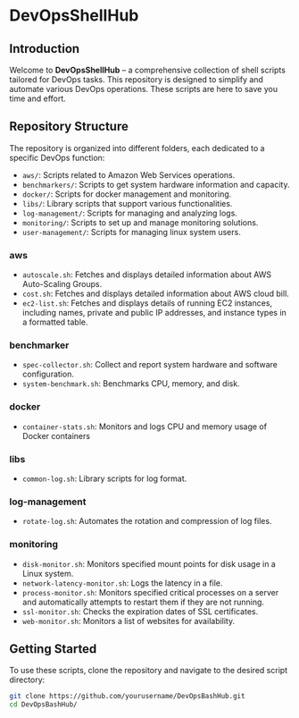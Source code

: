 # DevOpsShellHub

## Introduction
Welcome to **DevOpsShellHub** – a comprehensive collection of shell scripts tailored for DevOps tasks. This repository is designed to simplify and automate various DevOps operations. These scripts are here to save you time and effort.

## Repository Structure
The repository is organized into different folders, each dedicated to a specific DevOps function:

- `aws/`: Scripts related to Amazon Web Services operations.
- `benchmarkers/`: Scripts to get system hardware information and capacity.
- `docker/`: Scripts for docker management and monitoring.
- `libs/`: Library scripts that support various functionalities.
- `log-management/`: Scripts for managing and analyzing logs.
- `monitoring/`: Scripts to set up and manage monitoring solutions.
- `user-management/`: Scripts for managing linux system users.

### aws
- `autoscale.sh`: Fetches and displays detailed information about AWS Auto-Scaling Groups.
- `cost.sh`: Fetches and displays detailed information about AWS cloud bill.
- `ec2-list.sh`: Fetches and displays details of running EC2 instances, including names, private and public IP addresses, and instance types in a formatted table.
### benchmarker
- `spec-collector.sh`: Collect and report system hardware and software configuration.
- `system-benchmark.sh`: Benchmarks CPU, memory, and disk.
### docker
- `container-stats.sh`:  Monitors and logs CPU and memory usage of Docker containers
### libs
- `common-log.sh`: Library scripts for log format.
### log-management
- `rotate-log.sh`: Automates the rotation and compression of log files.
### monitoring
- `disk-monitor.sh`:  Monitors specified mount points for disk usage in a Linux system.
- `network-latency-monitor.sh`: Logs the latency in a file.
- `process-monitor.sh`:  Monitors specified critical processes on a server and automatically attempts to restart them if they are not running.
- `ssl-monitor.sh`: Checks the expiration dates of SSL certificates.
- `web-monitor.sh`: Monitors a list of websites for availability.


## Getting Started
To use these scripts, clone the repository and navigate to the desired script directory:

```bash
git clone https://github.com/yourusername/DevOpsBashHub.git
cd DevOpsBashHub/
